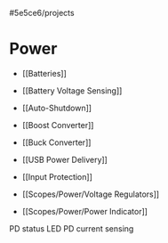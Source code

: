 #5e5ce6/projects 

# Power

- [[Batteries]]
- [[Battery Voltage Sensing]]
- [[Auto-Shutdown]]

- [[Boost Converter]]
- [[Buck Converter]]

- [[USB Power Delivery]]

- [[Input Protection]]
- [[Scopes/Power/Voltage Regulators]]

- [[Scopes/Power/Power Indicator]]

PD status LED
PD current sensing